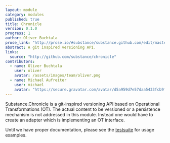 ```yaml
---
layout: module
category: modules
published: true
title: Chronicle
version: 0.1.0
progress: 1
author: Oliver Buchtala
prose_link: "http://prose.io/#substance/substance.github.com/edit/master/_posts/modules/0100-01-03-chronicle.md"
abstract: A git inspired versioning API.
links: 
  source: "http://github.com/substance/chronicle"
contributors: 
  - name: Oliver Buchtala
    user: oliver
    avatar: /assets/images/team/oliver.png
  - name: Michael Aufreiter
    user: michael
    avatar: "https://secure.gravatar.com/avatar/d5a959d7e57daa5433fcb9f8da40be4b?d=https://a248.e.akamai.net/assets.github.com%2Fimages%2Fgravatars%2Fgravatar-140.png"
---
```



Substance.Chronicle is a git-inspired versioning API based on Operational Transformations (OT). The actual content to be versioned or a persistence mechanism is not addressed in this module. Instead one would have to create an adapter which is implementing an OT interface.

Until we have proper documentation, please see the [testsuite](https://github.com/substance/chronicle/tree/master/tests) for usage examples.

